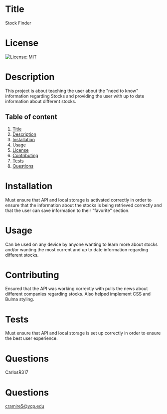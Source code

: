 # Title 
   Stock Finder

  # License
  [![License: MIT](https://img.shields.io/badge/License-MIT-yellow.svg)](https://opensource.org/licenses/MIT)

  # Description
  This project is about teaching the user about the "need to know" information regarding Stocks and providing the user with up to date information about different stocks.

  ## Table of content 
  1. [Title](#title)
  2. [Description](#description) 
  3. [Installation](#installation)
  4. [Usage](#usage)
  5. [License](#license)
  6. [Contributing](#contributing)
  7. [Tests](#tests)
  8. [Questions](#questions)

  # Installation
  Must ensure that API and local storage is activated correctly in order to ensure that the information about the stocks is being retrieved correctly and that the user can save information to their "favorite" section.
  
  # Usage
  Can be used on any device by anyone wanting to learn more about stocks and/or wanting the most current and up to date information regarding different stocks.
  
  # Contributing
  Ensured that the API was working correctly with pulls the news about different companies regarding stocks. Also helped implement CSS and Bulma styling.
  
  # Tests
  Must ensure that API and local storage is set up correctly in order to ensure the best user experience.
  
  # Questions
  CarlosR317
  
  # Questions
  cramire5@ycp.edu
